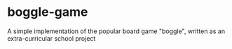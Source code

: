 # boggle-game
A simple implementation of the popular board game "boggle", written as an extra-curricular school project

